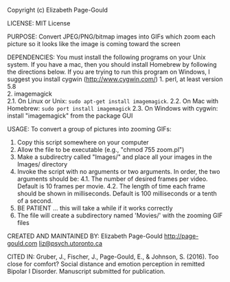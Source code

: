 Copyright (c) Elizabeth Page-Gould


LICENSE: MIT License


PURPOSE:
Convert JPEG/PNG/bitmap images into GIFs which zoom each picture so it looks like the image is coming toward the screen                      


DEPENDENCIES:
You must install the following programs on your Unix system. If you have a mac, then you should install Homebrew by following the directions below. If you are trying to run this program on Windows, I suggest you install cygwin (http://www.cygwin.com/) 
    1. perl, at least version 5.8                                 
    2. imagemagick                                                
        2.1. On Linux or Unix: `sudo apt-get install imagemagick`.
        2.2. On Mac with Homebrew: `sudo port install imagemagick`
        2.3. On Windows with cygwin: install "imagemagick" from the package GUI                                           


USAGE:
To convert a group of pictures into zooming GIFs:                      

1. Copy this script somewhere on your computer                          
2. Allow the file to be executable (e.g., "chmod 755 zoom.pl")          
3. Make a subdirectry called "Images/" and place all your images in the Images/ directory                                                    
4. Invoke the script with no arguments or two arguments. In order, the two arguments should be:
    4.1. The number of desired frames per video. Default is 10 frames per movie.
    4.2. The length of time each frame should be shown in milliseconds. Default is 100 milliseconds or a tenth of a second.
5. BE PATIENT ... this will take a while if it works correctly      
6. The file will create a subdirectory named 'Movies/' with the zooming GIF files  


CREATED AND MAINTAINED BY:
Elizabeth Page-Gould
http://page-gould.com
liz@psych.utoronto.ca

CITED IN:
Gruber, J., Fischer, J., Page-Gould, E., & Johnson, S. (2016). Too close for comfort? Social distance and emotion perception in remitted Bipolar I Disorder. Manuscript submitted for publication.